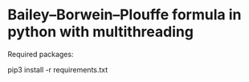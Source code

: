 # Bailey–Borwein–Plouffe formula in python with multithreading

Required packages:

pip3 install -r requirements.txt


